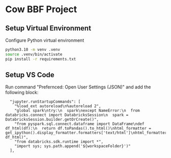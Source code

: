 # Cow BBF Project

## Setup Virtual Environment

Configure Python virtual environment

```sh
python3.10 -m venv .venv
source .venv/bin/activate
pip install -r requirements.txt
```


## Setup VS Code

Run command "Prefernced: Open User Settings (JSON)" and add the following block:

```
  "jupyter.runStartupCommands": [ 
    "%load_ext autoreload\n%autoreload 2",
    "global spark\ntry:\n  spark\nexcept NameError:\n  from databricks.connect import DatabricksSession\n  spark = DatabricksSession.builder.getOrCreate()",
    "from pyspark.sql.connect.dataframe import DataFrame\ndef df_html(df):\n  return df.toPandas().to_html()\nhtml_formatter = get_ipython().display_formatter.formatters['text/html']\nhtml_formatter.for_type(DataFrame, df_html)",
    "from databricks.sdk.runtime import *",
    "import sys; sys.path.append('${workspaceFolder}')"
  ],
```
